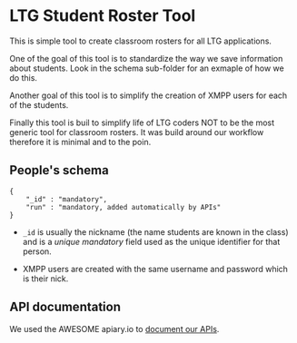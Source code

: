 # LTG Student Roster Tool 

This is simple tool to create classroom rosters for all LTG applications.

One of the goal of this tool is to standardize the way we save information about students. Look in the schema sub-folder for an exmaple of how we do this.

Another goal of this tool is to simplify the creation of XMPP users for each of the students.

Finally this tool is buil to simplify life of LTG coders NOT to be the most generic tool for classroom rosters. It was build around our workflow therefore it is minimal and to the poin.


## People's schema

```
{
	"_id" : "mandatory",
	"run" : "mandatory, added automatically by APIs"
}
```

- `_id` is usually the nickname (the name students are known in the class) and is a *unique mandatory* field used as the unique identifier for that person.

- XMPP users are created with the same username and password which is their nick. 
 
## API documentation

We used the AWESOME apiary.io to [document our APIs](http://docs.gugo.apiary.io/).
